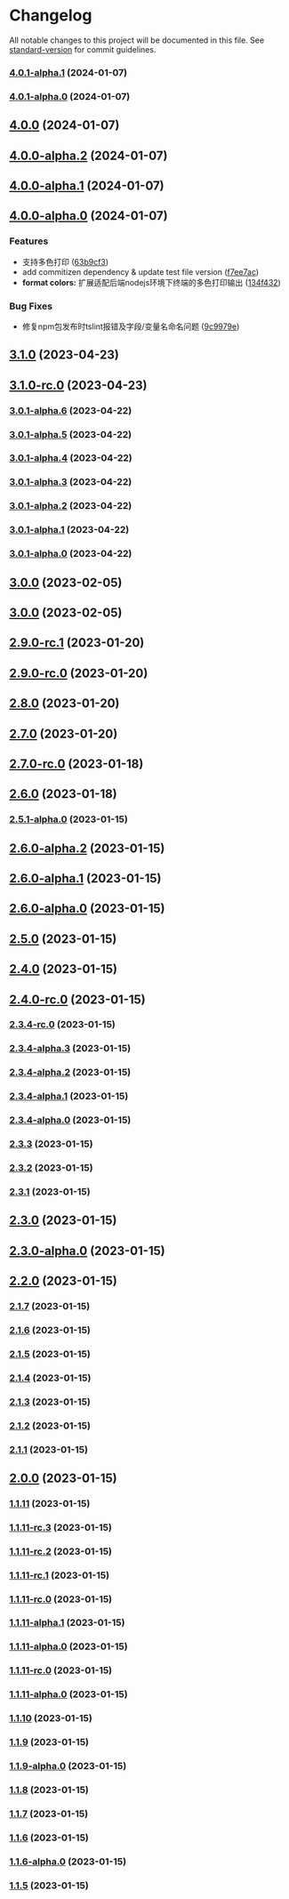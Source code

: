 # Changelog

All notable changes to this project will be documented in this file. See [standard-version](https://github.com/conventional-changelog/standard-version) for commit guidelines.

### [4.0.1-alpha.1](https://github.com/poechiang/jeffchi-logger/compare/v4.0.1-alpha.0...v4.0.1-alpha.1) (2024-01-07)

### [4.0.1-alpha.0](https://github.com/poechiang/jeffchi-logger/compare/v4.0.0...v4.0.1-alpha.0) (2024-01-07)

## [4.0.0](https://github.com/poechiang/jeffchi-logger/compare/v4.0.0-alpha.2...v4.0.0) (2024-01-07)

## [4.0.0-alpha.2](https://github.com/poechiang/jeffchi-logger/compare/v4.0.0-alpha.1...v4.0.0-alpha.2) (2024-01-07)

## [4.0.0-alpha.1](https://github.com/poechiang/jeffchi-logger/compare/v4.0.0-alpha.0...v4.0.0-alpha.1) (2024-01-07)

## [4.0.0-alpha.0](https://github.com/poechiang/jeffchi-logger/compare/v3.1.0...v4.0.0-alpha.0) (2024-01-07)


### Features

* 支持多色打印 ([63b9cf3](https://github.com/poechiang/jeffchi-logger/commit/63b9cf3d3e65d982eb0eff37a07fe2b7c831ce79))
* add commitizen dependency & update test file version ([f7ee7ac](https://github.com/poechiang/jeffchi-logger/commit/f7ee7ac837d53764018771af972793b78108f73f))
* **format colors:** 扩展适配后端nodejs环境下终端的多色打印输出 ([134f432](https://github.com/poechiang/jeffchi-logger/commit/134f4328a93ef4a9615931f41145a116559d0d29))


### Bug Fixes

* 修复npm包发布时tslint报错及字段/变量名命名问题 ([9c9979e](https://github.com/poechiang/jeffchi-logger/commit/9c9979ed34a9968ed8fd91ebc6678ad7d9eaeae8))

## [3.1.0](https://github.com/poechiang/jeffchi-logger/compare/v3.1.0-rc.0...v3.1.0) (2023-04-23)

## [3.1.0-rc.0](https://github.com/poechiang/jeffchi-logger/compare/v3.0.1-alpha.6...v3.1.0-rc.0) (2023-04-23)

### [3.0.1-alpha.6](https://github.com/poechiang/jeffchi-logger/compare/v3.0.1-alpha.5...v3.0.1-alpha.6) (2023-04-22)

### [3.0.1-alpha.5](https://github.com/poechiang/jeffchi-logger/compare/v3.0.1-alpha.4...v3.0.1-alpha.5) (2023-04-22)

### [3.0.1-alpha.4](https://github.com/poechiang/jeffchi-logger/compare/v3.0.1-alpha.3...v3.0.1-alpha.4) (2023-04-22)

### [3.0.1-alpha.3](https://github.com/poechiang/jeffchi-logger/compare/v3.0.1-alpha.2...v3.0.1-alpha.3) (2023-04-22)

### [3.0.1-alpha.2](https://github.com/poechiang/jeffchi-logger/compare/v3.0.1-alpha.1...v3.0.1-alpha.2) (2023-04-22)

### [3.0.1-alpha.1](https://github.com/poechiang/jeffchi-logger/compare/v3.0.1-alpha.0...v3.0.1-alpha.1) (2023-04-22)

### [3.0.1-alpha.0](https://github.com/poechiang/jeffchi-logger/compare/v2.7.0...v3.0.1-alpha.0) (2023-04-22)

## [3.0.0](https://github.com/poechiang/jeffchi-logger/compare/v2.7.0...v3.0.0) (2023-02-05)

## [3.0.0](https://github.com/poechiang/jeffchi-logger/compare/v2.7.0...v3.0.0) (2023-02-05)

## [2.9.0-rc.1](https://github.com/poechiang/jeffchi-logger/compare/v2.9.0-rc.0...v2.9.0-rc.1) (2023-01-20)

## [2.9.0-rc.0](https://github.com/poechiang/jeffchi-logger/compare/v2.8.0...v2.9.0-rc.0) (2023-01-20)

## [2.8.0](https://github.com/poechiang/jeffchi-logger/compare/v2.7.0...v2.8.0) (2023-01-20)

## [2.7.0](https://github.com/poechiang/jeffchi-logger/compare/v2.5.1-alpha.0...v2.7.0) (2023-01-20)

## [2.7.0-rc.0](https://github.com/poechiang/jeffchi-logger/compare/v2.6.0...v2.7.0-rc.0) (2023-01-18)

## [2.6.0](https://github.com/poechiang/jeffchi-logger/compare/v2.5.1-alpha.0...v2.6.0) (2023-01-18)

### [2.5.1-alpha.0](https://github.com/poechiang/jeffchi-logger/compare/v2.6.0-alpha.2...v2.5.1-alpha.0) (2023-01-15)

## [2.6.0-alpha.2](https://github.com/poechiang/jeffchi-logger/compare/v2.6.0-alpha.1...v2.6.0-alpha.2) (2023-01-15)

## [2.6.0-alpha.1](https://github.com/poechiang/jeffchi-logger/compare/v2.6.0-alpha.0...v2.6.0-alpha.1) (2023-01-15)

## [2.6.0-alpha.0](https://github.com/poechiang/jeffchi-logger/compare/v2.5.0...v2.6.0-alpha.0) (2023-01-15)

## [2.5.0](https://github.com/poechiang/jeffchi-logger/compare/v2.4.0...v2.5.0) (2023-01-15)

## [2.4.0](https://github.com/poechiang/jeffchi-logger/compare/v2.4.0-rc.0...v2.4.0) (2023-01-15)

## [2.4.0-rc.0](https://github.com/poechiang/jeffchi-logger/compare/v2.3.4-rc.0...v2.4.0-rc.0) (2023-01-15)

### [2.3.4-rc.0](https://github.com/poechiang/jeffchi-logger/compare/v2.3.4-alpha.3...v2.3.4-rc.0) (2023-01-15)

### [2.3.4-alpha.3](https://github.com/poechiang/jeffchi-logger/compare/v2.3.4-alpha.2...v2.3.4-alpha.3) (2023-01-15)

### [2.3.4-alpha.2](https://github.com/poechiang/jeffchi-logger/compare/v2.3.4-alpha.1...v2.3.4-alpha.2) (2023-01-15)

### [2.3.4-alpha.1](https://github.com/poechiang/jeffchi-logger/compare/v2.3.4-alpha.0...v2.3.4-alpha.1) (2023-01-15)

### [2.3.4-alpha.0](https://github.com/poechiang/jeffchi-logger/compare/v2.3.3...v2.3.4-alpha.0) (2023-01-15)

### [2.3.3](https://github.com/poechiang/jeffchi-logger/compare/v2.3.2...v2.3.3) (2023-01-15)

### [2.3.2](https://github.com/poechiang/jeffchi-logger/compare/v2.3.1...v2.3.2) (2023-01-15)

### [2.3.1](https://github.com/poechiang/jeffchi-logger/compare/v2.3.0...v2.3.1) (2023-01-15)

## [2.3.0](https://github.com/poechiang/jeffchi-logger/compare/v2.3.0-alpha.0...v2.3.0) (2023-01-15)

## [2.3.0-alpha.0](https://github.com/poechiang/jeffchi-logger/compare/v2.2.0...v2.3.0-alpha.0) (2023-01-15)

## [2.2.0](https://github.com/poechiang/jeffchi-logger/compare/v2.1.7...v2.2.0) (2023-01-15)

### [2.1.7](https://github.com/poechiang/jeffchi-logger/compare/v2.1.6...v2.1.7) (2023-01-15)

### [2.1.6](https://github.com/poechiang/jeffchi-logger/compare/v2.1.5...v2.1.6) (2023-01-15)

### [2.1.5](https://github.com/poechiang/jeffchi-logger/compare/v2.1.4...v2.1.5) (2023-01-15)

### [2.1.4](https://github.com/poechiang/jeffchi-logger/compare/v2.1.3...v2.1.4) (2023-01-15)

### [2.1.3](https://github.com/poechiang/jeffchi-logger/compare/v2.1.2...v2.1.3) (2023-01-15)

### [2.1.2](https://github.com/poechiang/jeffchi-logger/compare/v2.1.1...v2.1.2) (2023-01-15)

### [2.1.1](https://github.com/poechiang/jeffchi-logger/compare/v2.1.0...v2.1.1) (2023-01-15)

## [2.0.0](https://github.com/poechiang/jeffchi-logger/compare/v1.1.11...v2.0.0) (2023-01-15)

### [1.1.11](https://github.com/poechiang/jeffchi-logger/compare/v1.1.11-rc.3...v1.1.11) (2023-01-15)

### [1.1.11-rc.3](https://github.com/poechiang/jeffchi-logger/compare/v1.1.11-rc.2...v1.1.11-rc.3) (2023-01-15)

### [1.1.11-rc.2](https://github.com/poechiang/jeffchi-logger/compare/v1.1.11-rc.1...v1.1.11-rc.2) (2023-01-15)

### [1.1.11-rc.1](https://github.com/poechiang/jeffchi-logger/compare/v1.1.11-alpha.1...v1.1.11-rc.1) (2023-01-15)

### [1.1.11-rc.0](https://github.com/poechiang/jeffchi-logger/compare/v1.1.11-alpha.1...v1.1.11-rc.0) (2023-01-15)

### [1.1.11-alpha.1](https://github.com/poechiang/jeffchi-logger/compare/v1.1.11-rc.0...v1.1.11-alpha.1) (2023-01-15)

### [1.1.11-alpha.0](https://github.com/poechiang/jeffchi-logger/compare/v1.1.11-rc.0...v1.1.11-alpha.0) (2023-01-15)

### [1.1.11-rc.0](https://github.com/poechiang/jeffchi-logger/compare/v1.1.11-alpha.0...v1.1.11-rc.0) (2023-01-15)

### [1.1.11-alpha.0](https://github.com/poechiang/jeffchi-logger/compare/v1.1.10...v1.1.11-alpha.0) (2023-01-15)

### [1.1.10](https://github.com/poechiang/jeffchi-logger/compare/v1.1.9...v1.1.10) (2023-01-15)

### [1.1.9](https://github.com/poechiang/jeffchi-logger/compare/v1.1.9-alpha.0...v1.1.9) (2023-01-15)

### [1.1.9-alpha.0](https://github.com/poechiang/jeffchi-logger/compare/v1.1.8...v1.1.9-alpha.0) (2023-01-15)

### [1.1.8](https://github.com/poechiang/jeffchi-logger/compare/v1.1.7...v1.1.8) (2023-01-15)

### [1.1.7](https://github.com/poechiang/jeffchi-logger/compare/v1.1.6...v1.1.7) (2023-01-15)

### [1.1.6](https://github.com/poechiang/jeffchi-logger/compare/v1.1.6-alpha.0...v1.1.6) (2023-01-15)

### [1.1.6-alpha.0](https://github.com/poechiang/jeffchi-logger/compare/v1.1.5...v1.1.6-alpha.0) (2023-01-15)

### [1.1.5](https://github.com/poechiang/jeffchi-logger/compare/v1.1.1...v1.1.5) (2023-01-15)
